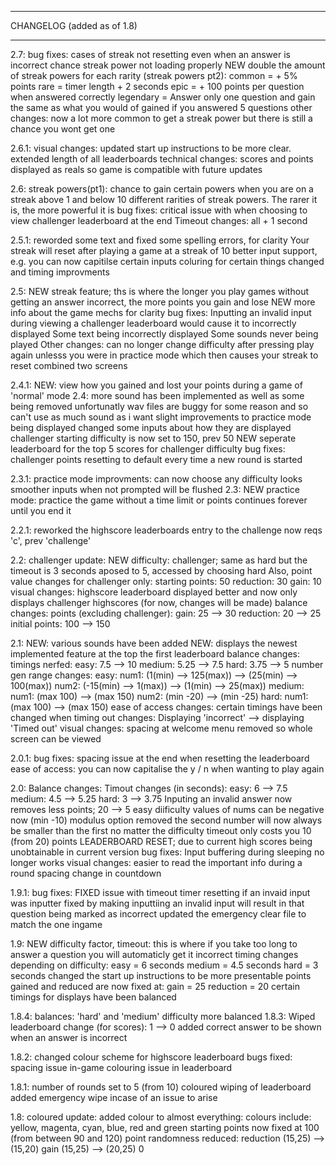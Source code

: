 *****************************
CHANGELOG (added as of 1.8)
*****************************

2.7:
	bug fixes:
		cases of streak not resetting even when an answer is incorrect
		chance streak power not loading properly
	NEW double the amount of streak powers for each rarity (streak powers pt2):
		common = + 5% points
		rare = timer length + 2 seconds
		epic = + 100 points per question when answered correctly
		legendary = Answer only one question and gain the same as what you would of gained if you answered 5 questions
	other changes:
		now a lot more common to get a streak power but there is still a chance you wont get one

2.6.1:
	visual changes:
		updated start up instructions to be more clear.
		extended length of all leaderboards
	technical changes:
		scores and points displayed as reals so game is compatible with future updates

2.6:
	streak powers(pt1):
		chance to gain certain powers when you are on a streak above 1 and below 10
		different rarities of streak powers. The rarer it is, the more powerful it is
	bug fixes:
		critical issue with when choosing to view challenger leaderboard at the end
	Timeout changes:
		all +  1 second

2.5.1:
	reworded some text and fixed some spelling errors, for clarity
	Your streak will reset after playing a game at a streak of 10
	better input support, e.g. you can now capitilse certain inputs
	coluring for certain things changed and timing improvments

2.5:
	NEW streak feature; ths is where the longer you play games without getting an answer incorrect, the more points you gain and lose
	NEW more info about the game mechs for clarity
	bug fixes:
		Inputting an invalid input during viewing a challenger leaderboard would cause it to incorrectly displayed
		Some text being incorrectly displayed
		Some sounds never being played
	Other changes:
		can no longer change difficulty after pressing play again unlesss you were in practice mode which then causes your streak to reset
		combined two screens

2.4.1:
	NEW: view how you gained and lost your points during a game of 'normal' mode
2.4:
	more sound has been implemented as well as some being removed
	unfortunatly wav files are buggy for some reason and so can't use as much sound as i want
	slight improvements to practice mode being displayed
	changed some inputs about how they are displayed
	challenger starting difficulty is now set to 150, prev 50
	NEW seperate leaderboard for the top 5 scores for challenger difficulty
	bug fixes:
		challenger points resetting to default every time a new round is started

2.3.1:
	practice mode improvments:
		can now choose any difficulty
		looks smoother
		inputs when not prompted will be flushed
2.3:
	NEW practice mode:
		practice the game without a time limit or points
		continues forever until you end it

2.2.1:
	reworked the highscore leaderboards
	entry to the challenge now reqs 'c', prev 'challenge'

2.2:
	challenger update:
		NEW difficulty: challenger; same as hard but the timeout is 3 seconds aposed to 5, accessed by choosing hard
		Also, point value changes for challenger only:
			starting points: 50
			reduction: 30
			gain: 10
	visual changes:
		highscore leaderboard displayed better and now only displays challenger highscores (for now, changes will be made)
	balance changes:
		points (excluding challenger):
			gain: 25 --> 30
			reduction: 20 --> 25
			initial points: 100 --> 150

2.1:
	NEW: various sounds have been added
	NEW: displays the newest implemented feature at the top the first leaderboard
	balance changes:
		timings nerfed:
			easy: 7.5 --> 10
			medium: 5.25 --> 7.5
			hard: 3.75 --> 5
		number gen range changes:
			easy:
				num1: (1(min) --> 125(max)) --> (25(min) --> 100(max))
				num2: (-15(min) --> 1(max)) --> (1(min) --> 25(max))
			medium:
				num1: (max 100) --> (max 150)
				num2: (min -20) --> (min -25)
			hard:
				num1: (max 100) --> (max 150)
	ease of access changes:
		certain timings have been changed
		when timing out changes:
			Displaying 'incorrect' --> displaying 'Timed out'
	visual changes:
		spacing at welcome menu removed so whole screen can be viewed
	
2.0.1:
	bug fixes:
		spacing issue at the end when resetting the leaderboard
	ease of access:
		you can now capitalise the y / n when wanting to play again

2.0:
	Balance changes:
		Timout changes (in seconds):
			easy: 6 --> 7.5
			medium: 4.5 --> 5.25
			hard: 3 --> 3.75
		Inputing an invalid answer now removes less points; 20 --> 5
		easy diificulty values of nums can be negative now (min -10)
		modulus option removed
		the second number will now always be smaller than the first no matter the difficulty
		timeout only costs you 10 (from 20) points
	LEADERBOARD RESET; due to current high scores being unobtainable in current version
	bug fixes:
		Input buffering during sleeping no longer works
	visual changes:
		easier to read the important info during a round
		spacing change in countdown

1.9.1:
	bug fixes:
		FIXED issue with timeout timer resetting if an invaid input was inputter
		fixed by making inputtiing an invalid input will result in that question being marked as incorrect
	updated the emergency clear file to match the one ingame

1.9:
	NEW difficulty factor, timeout:
		this is where if you take too long to answer a question you will automaticly get it incorrect
		timing changes depending on difficulty:
			easy = 6 seconds
			medium = 4.5 seconds
			hard = 3 seconds
	changed the start up instructions to be more presentable
	points gained and reduced are now fixed at:
		gain = 25
		reduction = 20
	certain timings for displays have been balanced

1.8.4:
	balances:
		'hard' and 'medium' difficulty more balanced
1.8.3:
	Wiped leaderboard change (for scores): 1 --> 0
	added correct answer to be shown when an answer is incorrect

1.8.2:
	changed colour scheme for highscore leaderboard
	bugs fixed:
		spacing issue in-game
		colouring issue in leaderboard

1.8.1:
	number of rounds set to 5 (from 10)
	coloured wiping of leaderboard
	added emergency wipe incase of an issue to arise

1.8:
	coloured update:
	added colour to almost everything:
		colours include: yellow, magenta, cyan, blue, red and green
	starting points now fixed at 100 (from between 90 and 120)
	point randomness reduced:
		reduction (15,25) --> (15,20)
		gain (15,25) --> (20,25)
0
